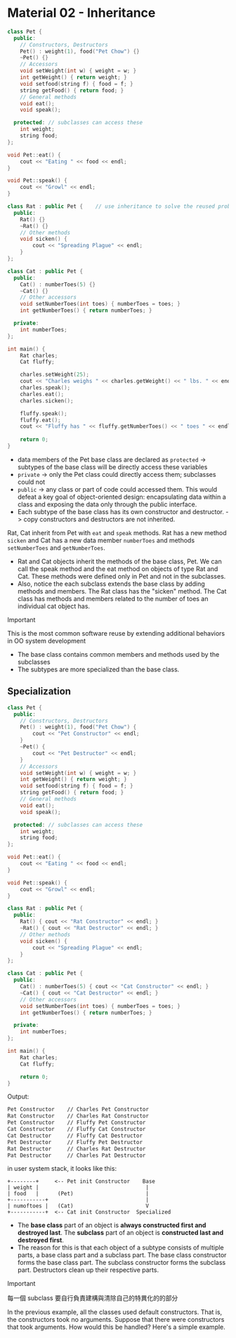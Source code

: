 # Material 02 - Inheritance

```cpp
class Pet {
  public:
    // Constructors, Destructors
    Pet() : weight(1), food("Pet Chow") {}
    ~Pet() {}
    // Accessors
    void setWeight(int w) { weight = w; }
    int getWeight() { return weight; }
    void setfood(string f) { food = f; }
    string getFood() { return food; }
    // General methods
    void eat();
    void speak();

  protected: // subclasses can access these
    int weight;
    string food;
};

void Pet::eat() {
    cout << "Eating " << food << endl;
}

void Pet::speak() {
    cout << "Growl" << endl;
}

class Rat : public Pet {    // use inheritance to solve the reused problem
  public:
    Rat() {}
    ~Rat() {}
    // Other methods
    void sicken() {
        cout << "Spreading Plague" << endl;
    }
};

class Cat : public Pet {
  public:
    Cat() : numberToes(5) {}
    ~Cat() {}
    // Other accessors
    void setNumberToes(int toes) { numberToes = toes; }
    int getNumberToes() { return numberToes; }

  private:
    int numberToes;
};

int main() {
    Rat charles;
    Cat fluffy;

    charles.setWeight(25);
    cout << "Charles weighs " << charles.getWeight() << " lbs. " << endl;
    charles.speak();
    charles.eat();
    charles.sicken();

    fluffy.speak();
    fluffy.eat();
    cout << "Fluffy has " << fluffy.getNumberToes() << " toes " << endl;
    
    return 0;
}
```

- data members of the Pet base class are declared as `protected` -> subtypes of the base class will be directly access these variables
- `private` -> only the Pet class could directly access them; subclasses could not
- `public` -> any class or part of code could accessed them. This would defeat a key goal of object-oriented design: encapsulating data within a class and exposing the data only through the public interface.
- Each subtype of the base class has its own constructor and destructor. -> copy constructors and destructors are not inherited.

Rat, Cat inherit from Pet with `eat` and `speak` methods. Rat has a new method `sicken` and Cat has a new data member `numberToes` and methods `setNumberToes` and `getNumberToes`.

- Rat and Cat objects inherit the methods of the base class, Pet. We can call the speak method and the eat method on objects of type Rat and Cat. These methods were defined only in Pet and not in the subclasses.  
- Also, notice the each subclass extends the base class by adding methods and members. The Rat class has the "sicken" method. The Cat class has methods and members related to the number of toes an individual cat object has. 

> [!IMPORTANT] 
> This is the most common software reuse by extending additional behaviors in OO system development 

- The base class contains common members and methods used by the subclasses 
- The subtypes are more specialized than the base class. 

## Specialization

```cpp
class Pet {
  public:
    // Constructors, Destructors
    Pet() : weight(1), food("Pet Chow") {
        cout << "Pet Constructor" << endl;
    }
    ~Pet() {
        cout << "Pet Destructor" << endl;
    }
    // Accessors
    void setWeight(int w) { weight = w; }
    int getWeight() { return weight; }
    void setfood(string f) { food = f; }
    string getFood() { return food; }
    // General methods
    void eat();
    void speak();

  protected: // subclasses can access these
    int weight;
    string food;
};

void Pet::eat() {
    cout << "Eating " << food << endl;
}

void Pet::speak() {
    cout << "Growl" << endl;
}

class Rat : public Pet {
  public:
    Rat() { cout << "Rat Constructor" << endl; }
    ~Rat() { cout << "Rat Destructor" << endl; }
    // Other methods
    void sicken() {
        cout << "Spreading Plague" << endl;
    }
};

class Cat : public Pet {
  public:
    Cat() : numberToes(5) { cout << "Cat Constructor" << endl; }
    ~Cat() { cout << "Cat Destructor" << endl; }
    // Other accessors
    void setNumberToes(int toes) { numberToes = toes; }
    int getNumberToes() { return numberToes; }

  private:
    int numberToes;
};

int main() {
    Rat charles;
    Cat fluffy;

    return 0;
}
```

Output:

```bash
Pet Constructor    // Charles Pet Constructor
Rat Constructor    // Charles Rat Constructor
Pet Constructor    // Fluffy Pet Constructor
Cat Constructor    // Fluffy Cat Constructor
Cat Destructor     // Fluffy Cat Destructor
Pet Destructor     // Fluffy Pet Destructor
Rat Destructor     // Charles Rat Destructor
Pat Destructor     // Charles Pat Destructor
```

in user system stack, it looks like this:
```
+--------+     <-- Pet init Constructor    Base
| weight |                                  |
| food   |      (Pet)                       |
+-----------+                               |
| numoftoes |   (Cat)                       V
+-----------+  <-- Cat init Constructor  Specialized
```

- The **base class** part of an object is **always constructed first and destroyed last**. The **subclass** part of an object is **constructed last and destroyed first**. 
- The reason for this is that each object of a subtype consists of multiple parts, a base class part and a subclass part. The base class constructor forms the base class part. The subclass constructor forms the subclass part. Destructors clean up their respective parts. 

> [!IMPORTANT] 
> 每一個 subclass 要自行負責建構與清除自己的特異化的的部分

In the previous example, all the classes used default constructors. That is, the constructors took no arguments. Suppose that there were constructors that took arguments. How would this be handled? Here's a simple example. 
